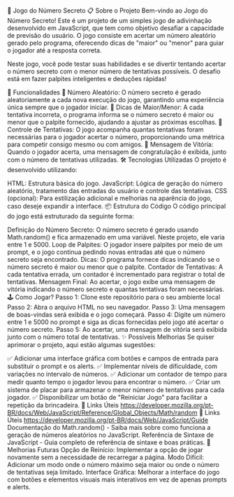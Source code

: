 🎯 Jogo do Número Secreto
📋 Sobre o Projeto
Bem-vindo ao Jogo do Número Secreto! Este é um projeto de um simples jogo de adivinhação desenvolvido em JavaScript, que tem como objetivo desafiar a capacidade de previsão do usuário. O jogo consiste em acertar um número aleatório gerado pelo programa, oferecendo dicas de "maior" ou "menor" para guiar o jogador até a resposta correta.

Neste jogo, você pode testar suas habilidades e se divertir tentando acertar o número secreto com o menor número de tentativas possíveis. O desafio está em fazer palpites inteligentes e deduções rápidas!

🚀 Funcionalidades
🔢 Número Aleatório: O número secreto é gerado aleatoriamente a cada nova execução do jogo, garantindo uma experiência única sempre que o jogador iniciar.
🧩 Dicas de Maior/Menor: A cada tentativa incorreta, o programa informa se o número secreto é maior ou menor que o palpite fornecido, ajudando a ajustar as próximas escolhas.
🔄 Controle de Tentativas: O jogo acompanha quantas tentativas foram necessárias para o jogador acertar o número, proporcionando uma métrica para competir consigo mesmo ou com amigos.
🎉 Mensagem de Vitória: Quando o jogador acerta, uma mensagem de congratulação é exibida, junto com o número de tentativas utilizadas.
🛠️ Tecnologias Utilizadas
O projeto é desenvolvido utilizando:

HTML: Estrutura básica do jogo.
JavaScript: Lógica de geração do número aleatório, tratamento das entradas do usuário e controle das tentativas.
CSS (opcional): Para estilização adicional e melhorias na aparência do jogo, caso deseje expandir a interface.
📦 Estrutura do Código
O código principal do jogo está estruturado da seguinte forma:

Definição do Número Secreto: O número secreto é gerado usando Math.random() e fica armazenado em uma variável. Neste projeto, ele varia entre 1 e 5000.
Loop de Palpites: O jogador insere palpites por meio de um prompt, e o jogo continua pedindo novas entradas até que o número secreto seja encontrado.
Dicas: O programa fornece dicas indicando se o número secreto é maior ou menor que o palpite.
Contador de Tentativas: A cada tentativa errada, um contador é incrementado para registrar o total de tentativas.
Mensagem Final: Ao acertar, o jogo exibe uma mensagem de vitória indicando o número secreto e quantas tentativas foram necessárias.
🕹️ Como Jogar?
Passo 1: Clone este repositório para o seu ambiente local
Passo 2: Abra o arquivo HTML no seu navegador.
Passo 3: Uma mensagem de boas-vindas será exibida e o jogo começará.
Passo 4: Digite um número entre 1 e 5000 no prompt e siga as dicas fornecidas pelo jogo até acertar o número secreto.
Passo 5: Ao acertar, uma mensagem de vitória será exibida junto com o número total de tentativas.
✨ Possíveis Melhorias
Se quiser aprimorar o projeto, aqui estão algumas sugestões:

✅ Adicionar uma interface gráfica com botões e campos de entrada para substituir o prompt e os alerts.
✅ Implementar níveis de dificuldade, com variações no intervalo de números.
✅ Adicionar um contador de tempo para medir quanto tempo o jogador levou para encontrar o número.
✅ Criar um sistema de placar para armazenar o menor número de tentativas para cada jogador.
✅ Disponibilizar um botão de "Reiniciar Jogo" para facilitar a repetição da brincadeira.
🔗 Links Úteis https://developer.mozilla.org/pt-BR/docs/Web/JavaScript/Reference/Global_Objects/Math/random
🔗 Links Úteis https://developer.mozilla.org/pt-BR/docs/Web/JavaScript/Guide
Documentação do Math.random() - Saiba mais sobre como funciona a geração de números aleatórios no JavaScript.
Referência de Sintaxe de JavaScript - Guia completo de referência de sintaxe e boas práticas.
🔧 Melhorias Futuras
Opção de Reinício: Implementar a opção de jogar novamente sem a necessidade de recarregar a página.
Modo Difícil: Adicionar um modo onde o número máximo seja maior ou onde o número de tentativas seja limitado.
Interface Gráfica: Melhorar a interface do jogo com botões e elementos visuais mais interativos em vez de apenas prompts e alerts.
